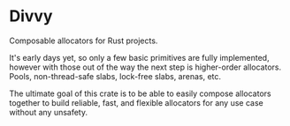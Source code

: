# Divvy

Composable allocators for Rust projects.

It's early days yet, so only a few basic primitives are fully implemented,
however with those out of the way the next step is higher-order allocators.
Pools, non-thread-safe slabs, lock-free slabs, arenas, etc.

The ultimate goal of this crate is to be able to easily compose allocators
together to build reliable, fast, and flexible allocators for any use case
without any unsafety.
